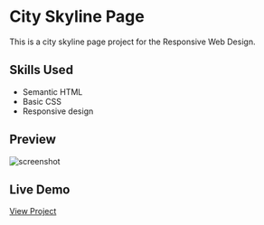 # City Skyline Page

This is a city skyline page project for the Responsive Web Design.

## Skills Used
- Semantic HTML
- Basic CSS
- Responsive design

## Preview
![screenshot]()

## Live Demo
[View Project]()
